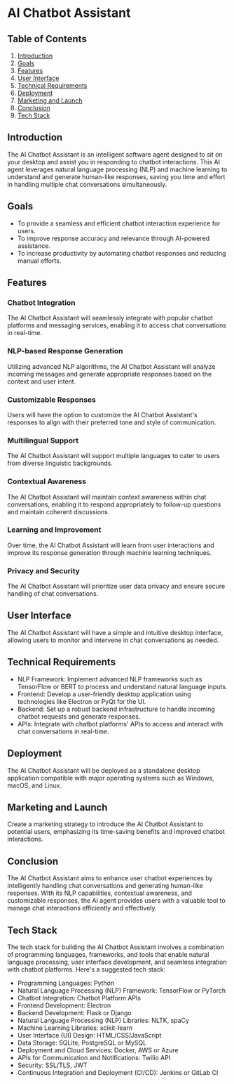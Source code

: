 # AI Chatbot Assistant

## Table of Contents

1. [Introduction](#introduction)
2. [Goals](#goals)
3. [Features](#features)
4. [User Interface](#user-interface)
5. [Technical Requirements](#technical-requirements)
6. [Deployment](#deployment)
7. [Marketing and Launch](#marketing-and-launch)
8. [Conclusion](#conclusion)
9. [Tech Stack](#tech-stack)

## Introduction

The AI Chatbot Assistant is an intelligent software agent designed to sit on your desktop and assist you in responding to chatbot interactions. This AI agent leverages natural language processing (NLP) and machine learning to understand and generate human-like responses, saving you time and effort in handling multiple chat conversations simultaneously.

## Goals

- To provide a seamless and efficient chatbot interaction experience for users.
- To improve response accuracy and relevance through AI-powered assistance.
- To increase productivity by automating chatbot responses and reducing manual efforts.

## Features

### Chatbot Integration

The AI Chatbot Assistant will seamlessly integrate with popular chatbot platforms and messaging services, enabling it to access chat conversations in real-time.

### NLP-based Response Generation

Utilizing advanced NLP algorithms, the AI Chatbot Assistant will analyze incoming messages and generate appropriate responses based on the context and user intent.

### Customizable Responses

Users will have the option to customize the AI Chatbot Assistant's responses to align with their preferred tone and style of communication.

### Multilingual Support

The AI Chatbot Assistant will support multiple languages to cater to users from diverse linguistic backgrounds.

### Contextual Awareness

The AI Chatbot Assistant will maintain context awareness within chat conversations, enabling it to respond appropriately to follow-up questions and maintain coherent discussions.

### Learning and Improvement

Over time, the AI Chatbot Assistant will learn from user interactions and improve its response generation through machine learning techniques.

### Privacy and Security

The AI Chatbot Assistant will prioritize user data privacy and ensure secure handling of chat conversations.

## User Interface

The AI Chatbot Assistant will have a simple and intuitive desktop interface, allowing users to monitor and intervene in chat conversations as needed.

## Technical Requirements

- NLP Framework: Implement advanced NLP frameworks such as TensorFlow or BERT to process and understand natural language inputs.
- Frontend: Develop a user-friendly desktop application using technologies like Electron or PyQt for the UI.
- Backend: Set up a robust backend infrastructure to handle incoming chatbot requests and generate responses.
- APIs: Integrate with chatbot platforms' APIs to access and interact with chat conversations in real-time.

## Deployment

The AI Chatbot Assistant will be deployed as a standalone desktop application compatible with major operating systems such as Windows, macOS, and Linux.

## Marketing and Launch

Create a marketing strategy to introduce the AI Chatbot Assistant to potential users, emphasizing its time-saving benefits and improved chatbot interactions.

## Conclusion

The AI Chatbot Assistant aims to enhance user chatbot experiences by intelligently handling chat conversations and generating human-like responses. With its NLP capabilities, contextual awareness, and customizable responses, the AI agent provides users with a valuable tool to manage chat interactions efficiently and effectively.

## Tech Stack

The tech stack for building the AI Chatbot Assistant involves a combination of programming languages, frameworks, and tools that enable natural language processing, user interface development, and seamless integration with chatbot platforms. Here's a suggested tech stack:

- Programming Languages: Python
- Natural Language Processing (NLP) Framework: TensorFlow or PyTorch
- Chatbot Integration: Chatbot Platform APIs
- Frontend Development: Electron
- Backend Development: Flask or Django
- Natural Language Processing (NLP) Libraries: NLTK, spaCy
- Machine Learning Libraries: scikit-learn
- User Interface (UI) Design: HTML/CSS/JavaScript
- Data Storage: SQLite, PostgreSQL or MySQL
- Deployment and Cloud Services: Docker, AWS or Azure
- APIs for Communication and Notifications: Twilio API
- Security: SSL/TLS, JWT
- Continuous Integration and Deployment (CI/CD): Jenkins or GitLab CI